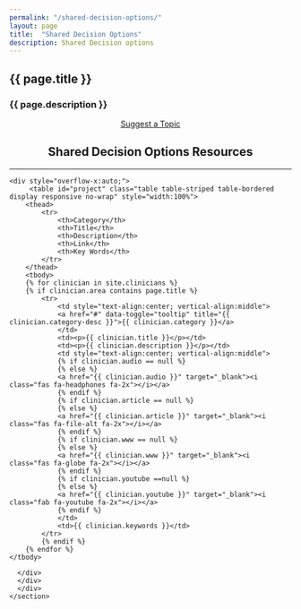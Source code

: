 ```yaml
---
permalink: "/shared-decision-options/"
layout: page
title:  "Shared Decision Options"
description: Shared Decision options
---
```


<section class="bg-primary text-white" id="about">
      <div class="container text-center">
        <h2 class="mb-4">{{ page.title }}</h2>
        <h3 class="mb-4">{{ page.description }}</h3>
        <p align="left"></p>
		<center><a class="btn btn-light btn-xl" href="mailto:info@code4health.org?Subject=%5BSuggest%20New%20Topic%5D&Body=%5BName%5D%0A%5BRole%20%26%20Topic%5D%0A%5BDetails%20%5D%0A">Suggest a Topic</a></center>
</div>
</section>

<section id="clinician">
      <div class="container">
        <div class="row">
          <div class="col-lg-12">
            <center><h2 class="section-heading">Shared Decision Options Resources</h2>
            <hr class="my-4"></center>

  	<div style="overflow-x:auto;">	
         <table id="project" class="table table-striped table-bordered display responsive no-wrap" style="width:100%">
        <thead>
            <tr>
                <th>Category</th>
                <th>Title</th>
                <th>Description</th>
                <th>Link</th>
                <th>Key Words</th>
            </tr>
        </thead>
        <tbody>
        {% for clinician in site.clinicians %}
        {% if clinician.area contains page.title %}
            <tr>
                <td style="text-align:center; vertical-align:middle">
                <a href="#" data-toggle="tooltip" title="{{ clinician.category-desc }}">{{ clinician.category }}</a>
                </td>
                <td><p>{{ clinician.title }}</p></td>
                <td><p>{{ clinician.description }}</p></td>
                <td style="text-align:center; vertical-align:middle">
                {% if clinician.audio == null %}
                {% else %}
                <a href="{{ clinician.audio }}" target="_blank"><i class="fas fa-headphones fa-2x"></i></a>
                {% endif %}
                {% if clinician.article == null %}
                {% else %}
                <a href="{{ clinician.article }}" target="_blank"><i class="fas fa-file-alt fa-2x"></i></a>
                {% endif %}
                {% if clinician.www == null %}
                {% else %}
                <a href="{{ clinician.www }}" target="_blank"><i class="fas fa-globe fa-2x"></i></a>
                {% endif %} 
                {% if clinician.youtube ==null %}
                {% else %}
                <a href="{{ clinician.youtube }}" target="_blank"><i class="fab fa-youtube fa-2x"></i></a>
                {% endif %}
                </td>
                <td>{{ clinician.keywords }}</td>
            </tr>
            {% endif %}
        {% endfor %}
    </tbody>
</table>
</div>

        
      </div>
	  </div>
	  </div>
    </section>

